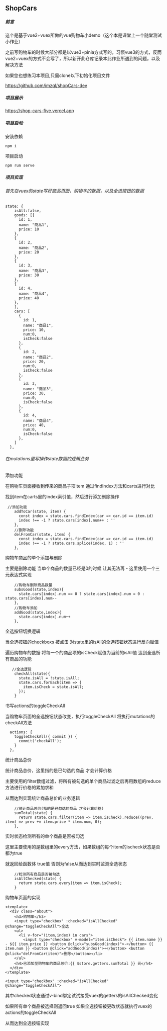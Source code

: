 ## ShopCars

##### 前言

这个是基于vue2+vuex所做的vue购物车小demo（这个本是课堂上一个随堂测试小作业）

之前写购物车的时候大部分都是以vue3+pinia方式写的，习惯vue3的方式，反而vue2+vuex的方式不会写了，所以新开此仓库记录本此作业所遇到的问题，以及解决方法

如果您也想练习本项目,只需clone以下初始化项目文件

https://github.com/imzql/shopCars-dev

##### 项目展示

https://shop-cars-five.vercel.app

##### 项目启动

安装依赖

```
npm i
```

项目启动

```
npm run serve
```

##### 项目实现

###### 首先在vuex的state写好商品页面，购物车的数据，以及全选按钮的数据

```
state: {
    isAll:false,
    goods: [{
      id: 1,
      name: "商品1",
      price: 10
    },
    {
      id: 2,
      name: "商品2",
      price: 20
    },
    {
      id: 3,
      name: "商品3",
      price: 30
    },
    {
      id: 4,
      name: "商品4",
      price: 40
    },
    ],
    cars: [
      {
        id: 1,
        name: "商品1",
        price: 10,
        num:0,
        isCheck:false
      },
      {
        id: 2,
        name: "商品2",
        price: 20,
        num:0,
        isCheck:false
      },
      {
        id: 3,
        name: "商品3",
        price: 30,
        num:0,
        isCheck:false
      },
      {
        id: 4,
        name: "商品4",
        price: 40,
        num:0,
        isCheck:false
      },
    ]
  },
```

###### 在mutations里写操作state数据的逻辑业务

添加功能

在购物车页面接收到传来的商品子项item 通过findIndex方法和carts进行对比

找到item在carts里的index索引值，然后进行添加删除操作

```
 //添加功能
    addToCar(state, item) {
      const index = state.cars.findIndex(car => car.id == item.id)
      index !== -1 ? state.cars[index].num++ : ''
    },
    //删除功能
    delFromCar(state, item) {
      const index = state.cars.findIndex(car => car.id == item.id)
      index !== -1 ? state.cars.splice(index, 1) : ''
    },
```

购物车商品的单个添加与删除

主要是删除功能 当单个商品的数量已经是0的时候 让其无法再 -  这里使用一个三元表达式实现

```
    //购物车删除商品数量
    subsGood(state,index){
      state.cars[index].num == 0 ? state.cars[index].num = 0 : state.cars[index].num--
    },
    //购物车添加
    addGood(state,index){
      state.cars[index].num++
    },
```

全选按钮切换逻辑

当全选按钮的checkboxs 被点击 对state里的isAll的全选按钮状态进行反向赋值

遍历购物车的数据 将每一个的商品项的isCheck赋值为当前的isAll值 达到全选所有商品的功能

```
   //全选逻辑
    checkAll(state){
      state.isAll = !state.isAll;
      state.cars.forEach(item => {
        item.isCheck = state.isAll;
      });
    }
```

书写actions的toggleCheckAll

当购物车页面的全选按钮状态改变，执行toggleCheckAll 将执行mutations的checkAll方法

```
  actions: {
    toggleCheckAll({ commit }) {
      commit('checkAll');
    }
  },
```

统计商品总价

统计商品总价，这里指的是已勾选的商品 才会计算价格

主要使用的filter数组过滤，将所有被勾选的单个商品过滤之后再用数组的reduce方法进行价格的累加求和

从而达到实现统计商品总价的业务逻辑

```
    //统计商品总价(指的是已勾选的商品 才会计算价格)
    sumTotal(state) {
      return state.cars.filter(item => item.isCheck).reduce((prev, item) => prev += item.price * item.num, 0);
    },
```

实时状态检测所有的单个商品是否被勾选

这里主要使用的是数组里的every方法，如果数组的每个item的ischeck状态是否都为true

就返回给函数体 true值 否则为false从而达到实时监测全选状态

```
    //检测所有商品是否被勾选
    isAllChecked(state) {
      return state.cars.every(item => item.isCheck);
    }
```

购物车页面的实现

```
<template>
  <div class="about">
    <h3>购物车</h3>
    <input type="checkbox" :checked="isAllChecked" @change="toggleCheckAll">全选
    <ul>
      <li v-for="(item,index) in cars">
        <input type="checkbox" v-model="item.isCheck"> {{ item.name }} - ${{ item.price }} <button @click="subsGood(index)">-</button> {{ item.num }} <button @click="addGood(index)">+</button> <button @click="delFromCar(item)">删除</button></li>
    </ul>
    <h4>已添加至购物车的商品总价:{{ $store.getters.sumTotal }} 元</h4>
  </div>
</template>
```

`<input type="checkbox" :checked="isAllChecked" @change="toggleCheckAll">`

其中checked状态通过v-bind绑定试试接受vuex的getters的isAllChecked变化

如果所有单个商品被选择则返回true 如果全选按钮被更改状态就执行vuex的actions的toggleCheckAll

从而达到全选按钮实现

